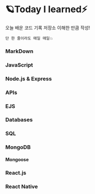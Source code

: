 # 🪐Today I learned⚡
오늘 배운 코드 기록 저장소
이해한 만큼 작성!
```
단 한 줄이라도 매일 매일💥
```

### MarkDown
### JavaScript
### Node.js & Express
### APIs
### EJS
### Databases
### SQL
### MongoDB
#### Mongoose
### React.js
### React Native
